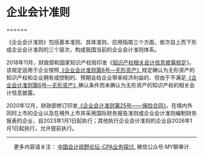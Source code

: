 ﻿# 企业会计准则
======

《企业会计准则》包括基本准则、具体准则、应用指南三个方面，依次自上而下形成企业会计准则的三个层次，构成我国当前的企业会计准则体系。

2018年11月，财政部和国家知识产权局印发《[知识产权相关会计信息披露规定](https://cicpa.wkinfo.com.cn/legislation/detail/mtaxmdaxmjk5mzy%3d?showtype=0&fromtype=qrcode)》。该规定适用于企业按照[《企业会计准则第6号—无形资产》](https://cicpa.wkinfo.com.cn/legislation/detail/mtawmdeyotm1ndk%3d?showtype=0&fromtype=qrcode)规定确认为无形资产的知识产权和企业拥有或控制的、预期会给企业带来经济利益的、但由于不满足[《企业会计准则第6号—无形资产》](https://cicpa.wkinfo.com.cn/legislation/detail/mtawmdeyotm1ndk%3d?showtype=0&fromtype=qrcode)确认条件而未确认为无形资产的知识产权的相关会计信息披露。

2020年12月，财政部修订印发[《企业会计准则第25号——保险合同》](https://cicpa.wkinfo.com.cn/legislation/detail/mtaxmdaxnda3ndm%3d?lib=taa&module=&fromtype=qrcode)，在境内外同时上市的企业以及在境外上市并采用国际财务报告准则或企业会计准则编制财务报表的企业，自2023年1月1日起执行；其他执行企业会计准则的企业自2026年1月1日起执行，允许提前执行。

* * *

     更多内容请关注： [中国会计视野论坛-CPA业务探讨.](https://bbs.esnai.com/thread-5354530-1-3.html) 微信公众号:MY聊审计.